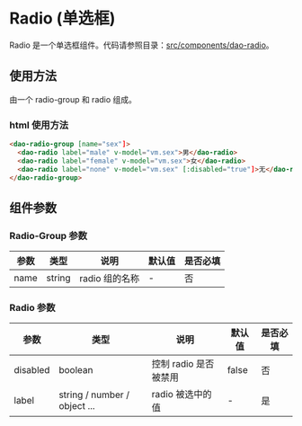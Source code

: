 # Radio (单选框)

Radio 是一个单选框组件。代码请参照目录：[src/components/dao-radio](../src/components/dao-radio)。

## 使用方法

由一个 radio-group 和 radio 组成。

### html 使用方法

```html
<dao-radio-group [name="sex"]>
  <dao-radio label="male" v-model="vm.sex">男</dao-radio>
  <dao-radio label="female" v-model="vm.sex">女</dao-radio>
  <dao-radio label="none" v-model="vm.sex" [:disabled="true"]>无</dao-radio>
</dao-radio-group>
```

## 组件参数

### Radio-Group 参数

| 参数 | 类型 | 说明 | 默认值 | 是否必填 |
|-----|------|-----|-------|---------|
| name | string | radio 组的名称 | - | 否 |

### Radio 参数

| 参数 | 类型 | 说明 | 默认值 | 是否必填 |
|-----|------|-----|-------|---------|
| disabled | boolean | 控制 radio 是否被禁用 | false | 否 |
| label | string / number / object ... | radio 被选中的值 | - | 是 |

